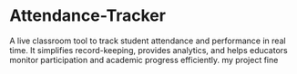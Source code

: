 # Attendance-Tracker
A live classroom tool to track student attendance and performance in real time. It simplifies record-keeping, provides analytics, and helps educators monitor participation and academic progress efficiently.
my project
fine
